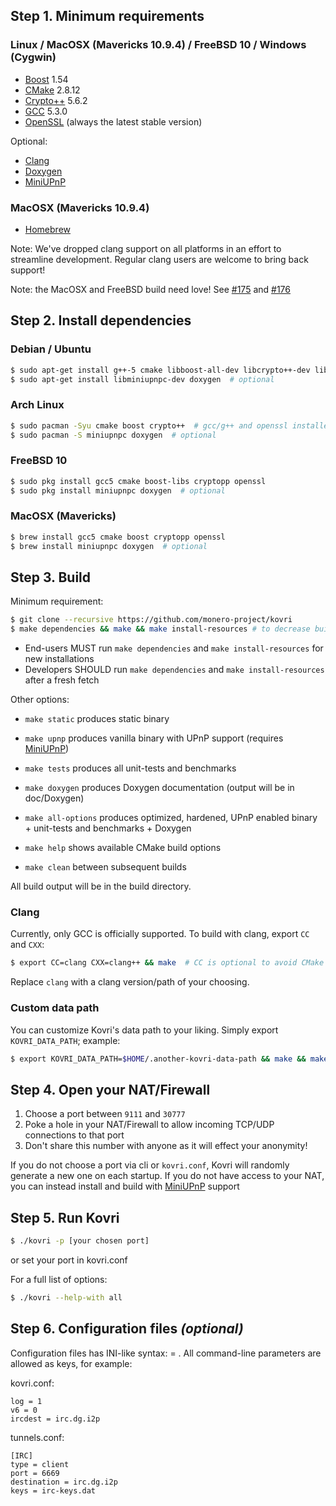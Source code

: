 ## Step 1. Minimum requirements

### Linux / MacOSX (Mavericks 10.9.4) / FreeBSD 10 / Windows (Cygwin)
- [Boost](http://www.boost.org/) 1.54
- [CMake](https://cmake.org/) 2.8.12
- [Crypto++](https://cryptopp.com/) 5.6.2
- [GCC](https://gcc.gnu.org/) 5.3.0
- [OpenSSL](https://openssl.org/) (always the latest stable version)

Optional:

- [Clang](http://clang.llvm.org/)
- [Doxygen](http://www.doxygen.org/)
- [MiniUPnP](http://miniupnp.free.fr/files/)

### MacOSX (Mavericks 10.9.4)
- [Homebrew](http://brew.sh/)

Note: We've dropped clang support on all platforms in an effort to streamline development. Regular clang users are welcome to bring back support!

Note: the MacOSX and FreeBSD build need love! See [#175](https://github.com/monero-project/kovri/issues/175) and [#176](https://github.com/monero-project/kovri/issues/176)

## Step 2. Install dependencies

### Debian / Ubuntu
```bash
$ sudo apt-get install g++-5 cmake libboost-all-dev libcrypto++-dev libssl-dev libssl1.0.0
$ sudo apt-get install libminiupnpc-dev doxygen  # optional
```

### Arch Linux
```bash
$ sudo pacman -Syu cmake boost crypto++  # gcc/g++ and openssl installed by default
$ sudo pacman -S miniupnpc doxygen  # optional
```

### FreeBSD 10
```bash
$ sudo pkg install gcc5 cmake boost-libs cryptopp openssl
$ sudo pkg install miniupnpc doxygen  # optional
```

### MacOSX (Mavericks)
```bash
$ brew install gcc5 cmake boost cryptopp openssl
$ brew install miniupnpc doxygen  # optional
```

## Step 3. Build
Minimum requirement:
```bash
$ git clone --recursive https://github.com/monero-project/kovri
$ make dependencies && make && make install-resources # to decrease build-time, run make -j [available CPU cores]
```
- End-users MUST run ```make dependencies``` and ```make install-resources``` for new installations
- Developers SHOULD run ```make dependencies``` and ```make install-resources``` after a fresh fetch

Other options:

- ```make static``` produces static binary

- ```make upnp``` produces vanilla binary with UPnP support (requires [MiniUPnP](http://miniupnp.free.fr/files/))
- ```make tests``` produces all unit-tests and benchmarks
- ```make doxygen``` produces Doxygen documentation (output will be in doc/Doxygen)
- ```make all-options``` produces optimized, hardened, UPnP enabled binary + unit-tests and benchmarks + Doxygen

- ```make help``` shows available CMake build options
- ```make clean``` between subsequent builds

All build output will be in the build directory.

### Clang
Currently, only GCC is officially supported. To build with clang, export ```CC``` and ```CXX```:

```bash
$ export CC=clang CXX=clang++ && make  # CC is optional to avoid CMake warnings
```

Replace ```clang``` with a clang version/path of your choosing.

### Custom data path
You can customize Kovri's data path to your liking. Simply export ```KOVRI_DATA_PATH```; example:

```bash
$ export KOVRI_DATA_PATH=$HOME/.another-kovri-data-path && make && make install-resources
```

## Step 4. Open your NAT/Firewall
1. Choose a port between ```9111``` and ```30777```
2. Poke a hole in your NAT/Firewall to allow incoming TCP/UDP connections to that port
3. Don't share this number with anyone as it will effect your anonymity!

If you do not choose a port via cli or ```kovri.conf```, Kovri will randomly generate a new one on each startup. If you do not have access to your NAT, you can instead install and build with [MiniUPnP](http://miniupnp.free.fr/files/) support

## Step 5. Run Kovri
```bash
$ ./kovri -p [your chosen port]
```
or set your port in kovri.conf


For a full list of options:

```bash
$ ./kovri --help-with all
```

## Step 6. Configuration files *(optional)*

Configuration files has INI-like syntax: <key> = <value>.
All command-line parameters are allowed as keys, for example:

kovri.conf:

    log = 1
    v6 = 0
    ircdest = irc.dg.i2p

tunnels.conf:

    [IRC]
    type = client
    port = 6669
    destination = irc.dg.i2p
    keys = irc-keys.dat
